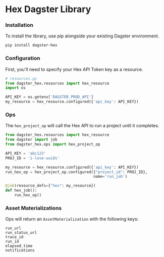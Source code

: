 # Hex Dagster Library

### Installation

To install the library, use pip alongside your existing Dagster environment.

```bash
pip install dagster-hex
```

### Configuration

First, you'll need to specify your Hex API Token key as a resource.

```python
# resources.py
from dagster_hex.resources import hex_resource 
import os

API_KEY = os.getenv['DAGSTER_PROD_API']
my_resource = hex_resource.configured({'api_key': API_KEY})
```

### Ops

The `hex_project_op` will call the Hex API to run a project until it completes.

```python
from dagster_hex.resources import hex_resource
from dagster import job
from dagster_hex.ops import hex_project_op

API_KEY = 'abc123'
PROJ_ID = 'i-love-uuids'

my_resource = hex_resource.configured({'api_key': API_KEY})
run_hex_op = hex_project_op.configured({"project_id": PROJ_ID},
                                       name='run_job')

@job(resource_defs={"hex": my_resource})
def hex_job():
    run_hex_op()
```

### Asset Materializations

Ops will return an `AssetMaterialization`  with the following keys:

```
run_url	
run_status_url	
trace_id	
run_id	
elapsed_time
notifications	
```
